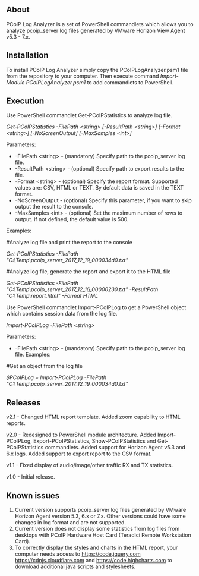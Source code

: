 **About**
--------
PCoIP Log Analyzer is a set of PowerShell commandlets which allows you to analyze pcoip_server log files generated by VMware Horizon View Agent v5.3 - 7.x.

**Installation**
--------
To install PCoIP Log Analyzer simply copy the PCoIPLogAnalyzer.psm1 file from the repository to your computer. Then execute command _Import-Module PCoIPLogAnalyzer.psm1_ to add commandlets to PowerShell.

**Execution**
--------
Use PowerShell commandlet Get-PCoIPStatistics to analyze log file.

_Get-PCoIPStatistics -FilePath \<string\> [-ResultPath \<string\>] [-Format \<string\>] [-NoScreenOutput] [-MaxSamples \<int\>]_

Parameters:
-  -FilePath \<string\>   - (mandatory) Specify path to the pcoip_server log file.
-  -ResultPath \<string\> - (optional) Specify path to export results to the file.
-  -Format \<string\>     - (optional) Specify the report format. Supported values are: CSV, HTML or TEXT. By default data is saved in the TEXT format.
-  -NoScreenOutput      - (optional) Specify this parameter, if you want to skip output the result to the console.
-  -MaxSamples \<int\>    - (optional) Set the maximum number of rows to output. If not defined, the default value is 500.

Examples:

  #Analyze log file and print the report to the console
  
  _Get-PCoIPStatistics -FilePath "C:\Temp\pcoip_server_2017_12_19_000034d0.txt"_
  
  #Analyze log file, generate the report and export it to the HTML file
  
  _Get-PCoIPStatistics -FilePath "C:\Temp\pcoip_server_2017_12_16_00000230.txt" -ResultPath "C:\Temp\report.html" -Format HTML_

Use PowerShell commandlet Import-PCoIPLog to get a PowerShell object which contains session data from the log file.

_Import-PCoIPLog -FilePath \<string\>_

Parameters:
-  -FilePath \<string\>   - (mandatory) Specify path to the pcoip_server log file.
Examples:

  #Get an object from the log file
  
  _$PCoIPLog = Import-PCoIPLog -FilePath "C:\Temp\pcoip_server_2017_12_19_000034d0.txt"_

**Releases**
--------
v2.1 - Changed HTML report template. Added zoom capability to HTML reports.

v2.0 - Redesigned to PowerShell module architecture.
Added Import-PCoIPLog, Export-PCoIPStatistics, Show-PCoIPStatistics and Get-PCoIPStatistics commandlets.
Added support for Horizon Agent v5.3 and 6.x logs.
Added support to export report to the CSV format.

v1.1 - Fixed display of audio/image/other traffic RX and TX statistics.

v1.0 - Initial release.

**Known issues**
--------
1. Current version supports pcoip_server log files generated by VMware Horizon Agent version 5.3, 6.x or 7.x. Other versions could have some changes in log format and are not supported.
2. Current version does not display some statistics from log files from desktops with PCoIP Hardware Host Card (Teradici Remote Workstation Card).
3. To correctly display the styles and charts in the HTML report, your computer needs access to https://code.jquery.com https://cdnjs.cloudflare.com and https://code.highcharts.com to download additional java scripts and stylesheets.
